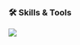 ### 🛠 Skills & Tools
<p>
  <a href="https://skillicons.dev">
    <img src="https://skillicons.dev/icons?i=js,nodejs,webpack,nextjs,react,java,figma,mongodb,electron,vite,html,css,express,discordjs,playwright&theme=dark&perline=7" />
  </a>
</p>
